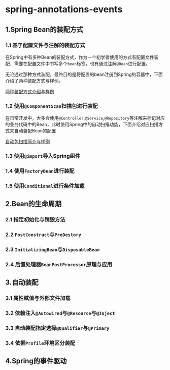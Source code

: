 # spring-annotations-events

## 1.Spring Bean的装配方式

### 1.1 基于配置文件与注解的装配方式

在Spring中有多种Bean的装配方式，作为一个初学者使用的方式有配置文件装配，需要在配置文件中书写多个`bean`标签，也有通过注解`@Bean`进行配置。

无论通过那种方式装配，最终目的是将配置的bean注册到Spring的容器中，下面介绍了两种装配方式与样例。

[两种装配方式介绍与样例](book/spring-bean-config.md)

### 1.2 使用`@ComponentScan`扫描包进行装配

在日常开发中，大多会使用`@Controller`,`@Service`,`@Repository`等注解来标记对应的业务代码中的Bean，此时使用Spring中的自动扫描功能，下面介绍对应扫描方式来自动装配Bean的配置

[自动包扫描简介与样例](book/spring-component-scan.md)


### 1.3 使用`@import`导入Spring组件

### 1.4 使用`FactoryBean`进行装配

### 1.5 使用`Conditional`进行条件加载

## 2.Bean的生命周期

### 2.1 指定初始化与销毁方法

### 2.2 `PostConstruct`与`PreDestory`

### 2.3 `InitializingBean`与`DisposableBean`

### 2.4 后置处理器`BeanPostProcessor`原理与应用


## 3.自动装配

### 3.1 属性赋值与外部文件加载

### 3.2 依赖注入`@Autowired`与`@Resource`与`@Inject`

### 3.3 自动装配指定选择`@Qualifier`与`@Primary`

### 3.4 依据`Profile`环境区分装配


## 4.Spring的事件驱动